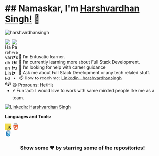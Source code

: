 # ## Namaskar, I'm [Harshvardhan Singh!](https://harshvrdhansingh.github.io/) 👋

<p align="left"> <img src="https://komarev.com/ghpvc/?username=iampawan&label=Views&color=blue&style=plastic" alt="harshvardhansingh" /> </p>


<a href="https:// www.linkedin.com/in/harshvrdhansingh/">
  <img align="left" alt="Harshvardhan Linkdein" width="22px" src="https://cdn.jsdelivr.net/npm/simple-icons@v3/icons/linkedin.svg" />
</a>
<a href="https://github.com/Harshvardhan">
  <img align="left" alt="Pawan's Github" width="22px" src="https://cdn.jsdelivr.net/npm/simple-icons@v3/icons/github.svg" />
</a>

<br/>
<br/>



- 🔭 I’m Entusatic learner.
- 🌱 I’m currently learning more about Full Stack Development.
- 🤔 I’m looking for help with career guidance.
- 💬 Ask me about Full Stack Development or any tech related stuff.
- 📫 How to reach me: [Linkedin - harshvardhansingh](https://www.linkedin.com/in/harshvrdhansingh/)
- 😄 Pronouns: He/His
- ⚡ Fun fact: I would love to work with same minded people like me as a team.

[![Linkedin: Harshvardhan Singh](https://img.shields.io/badge/-harshvardhansingh-blue?style=flat-square&logo=Linkedin&logoColor=white&link=https://www.linkedin.com/in/harshvrdhansing/)](https://www.linkedin.com/in/harshvrdhansingh/)


**Languages and Tools:**  

<code><img height="20" src="https://raw.githubusercontent.com/github/explore/80688e429a7d4ef2fca1e82350fe8e3517d3494d/topics/javascript/javascript.png"></code>
<code><img height="20" src="https://raw.githubusercontent.com/github/explore/80688e429a7d4ef2fca1e82350fe8e3517d3494d/topics/html/HTML.png"></code>    
<code><img height="20" src="https://raw.githubusercontent.com/github/explore/80688e429a7d4ef2fca1e82350fe8e3517d3494d/topics/css/css.png"></code> 

<div align="center">

### Show some ❤️ by starring some of the repositories!

</div>
